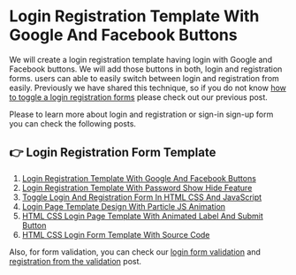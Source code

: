 # Login Registration Template With Google And Facebook Buttons
<p>
We will create a login registration template having login with Google and Facebook buttons. We will add those buttons in both, login and registration forms. users can able to easily switch between login and registration from easily. Previously we have shared this technique, so if you do not know <a target="_blank" href="https://insidethediv.com/toggle-login-and-registration-form-in-html-css-and-javascript">how to toggle a login registration forms</a> please check out our previous post.
</p>
<p>
  Please to learn more about login and registration or sign-in sign-up form you can check the following posts.
</p>

<h2>👉 Login Registration Form Template</h2>
<ol>
  <li><a href="https://insidethediv.com/login-registration-template-with-google-and-facebook-buttons">Login Registration Template With Google And Facebook Buttons</a></li>
  <li><a href="https://insidethediv.com/login-registration-template-with-password-show-hide-feature">Login Registration Template With Password Show Hide Feature</a></li>
  <li><a href="https://insidethediv.com/toggle-login-and-registration-form-in-html-css-and-javascript">Toggle Login And Registration Form In HTML CSS And JavaScript</a></li>
  <li><a href="https://insidethediv.com/login-page-template-design-with-particle-js-animation">Login Page Template Design With Particle JS Animation</a></li>
  <li><a href="https://insidethediv.com/html-css-login-page-template-with-animated-label-and-submit-button">HTML CSS Login Page Template With Animated Label And Submit Button</a></li>
  <li><a href="https://insidethediv.com/html-css-login-form-template-with-source-code">HTML CSS Login Form Template With Source Code</a></li>
</ol>

Also, for form validation, you can check our <a href="https://insidethediv.com/javascript-login-form-validation-with-source-code">login form validation</a> and <a href="https://insidethediv.com/javascript-registration-form-validation-with-free-source-code">registration from the validation</a> post.
